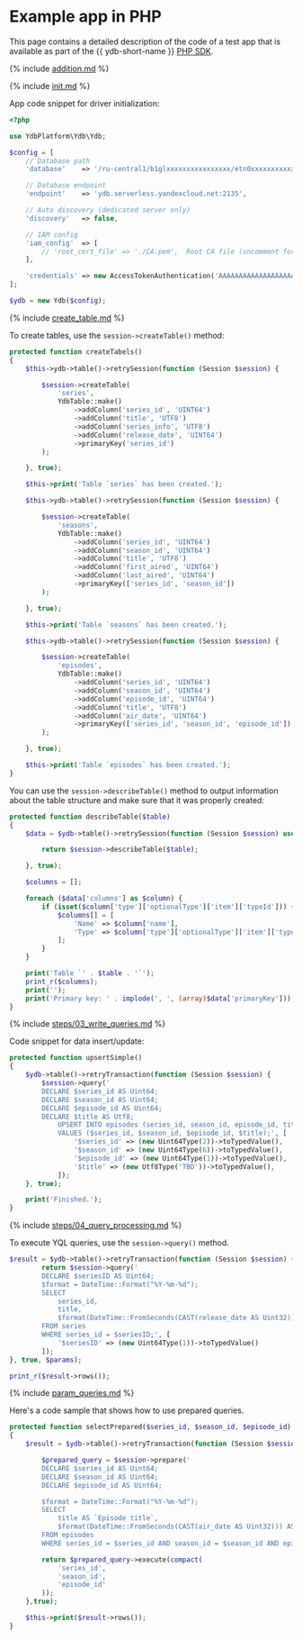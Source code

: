 # Example app in PHP

This page contains a detailed description of the code of a test app that is available as part of the {{ ydb-short-name }} [PHP SDK](https://github.com/yandex-cloud/ydb-php-sdk).

{% include [addition.md](auxilary/addition.md) %}

{% include [init.md](steps/01_init.md) %}

App code snippet for driver initialization:

```php
<?php

use YdbPlatform\Ydb\Ydb;

$config = [
    // Database path
    'database'    => '/ru-central1/b1glxxxxxxxxxxxxxxxx/etn0xxxxxxxxxxxxxxxx',

    // Database endpoint
    'endpoint'    => 'ydb.serverless.yandexcloud.net:2135',

    // Auto discovery (dedicated server only)
    'discovery'   => false,

    // IAM config
    'iam_config'  => [
        // 'root_cert_file' => './CA.pem',  Root CA file (uncomment for dedicated server only)
    ],

    'credentials' => new AccessTokenAuthentication('AAAAAAAAAAAAAAAAAAAAAAAAAAAAAAAAAAAAAAA') // use from reference/ydb-sdk/auth
];

$ydb = new Ydb($config);
```

{% include [create_table.md](steps/02_create_table.md) %}

To create tables, use the `session->createTable()` method:

```php
protected function createTabels()
{
    $this->ydb->table()->retrySession(function (Session $session) {

        $session->createTable(
            'series',
            YdbTable::make()
                ->addColumn('series_id', 'UINT64')
                ->addColumn('title', 'UTF8')
                ->addColumn('series_info', 'UTF8')
                ->addColumn('release_date', 'UINT64')
                ->primaryKey('series_id')
        );

    }, true);

    $this->print('Table `series` has been created.');

    $this->ydb->table()->retrySession(function (Session $session) {

        $session->createTable(
            'seasons',
            YdbTable::make()
                ->addColumn('series_id', 'UINT64')
                ->addColumn('season_id', 'UINT64')
                ->addColumn('title', 'UTF8')
                ->addColumn('first_aired', 'UINT64')
                ->addColumn('last_aired', 'UINT64')
                ->primaryKey(['series_id', 'season_id'])
        );

    }, true);

    $this->print('Table `seasons` has been created.');

    $this->ydb->table()->retrySession(function (Session $session) {

        $session->createTable(
            'episodes',
            YdbTable::make()
                ->addColumn('series_id', 'UINT64')
                ->addColumn('season_id', 'UINT64')
                ->addColumn('episode_id', 'UINT64')
                ->addColumn('title', 'UTF8')
                ->addColumn('air_date', 'UINT64')
                ->primaryKey(['series_id', 'season_id', 'episode_id'])
        );

    }, true);

    $this->print('Table `episodes` has been created.');
}
```

You can use the `session->describeTable()` method to output information about the table structure and make sure that it was properly created:

```php
protected function describeTable($table)
{
    $data = $ydb->table()->retrySession(function (Session $session) use ($table) {

        return $session->describeTable($table);

    }, true);

    $columns = [];

    foreach ($data['columns'] as $column) {
        if (isset($column['type']['optionalType']['item']['typeId'])) {
            $columns[] = [
                'Name' => $column['name'],
                'Type' => $column['type']['optionalType']['item']['typeId'],
            ];
        }
    }

    print('Table `' . $table . '`');
    print_r($columns);
    print('');
    print('Primary key: ' . implode(', ', (array)$data['primaryKey']));
}
```

{% include [steps/03_write_queries.md](steps/03_write_queries.md) %}

Code snippet for data insert/update:

```php
protected function upsertSimple()
{
    $ydb->table()->retryTransaction(function (Session $session) {
        $session->query('
        DECLARE $series_id AS Uint64;
        DECLARE $season_id AS Uint64;
        DECLARE $episode_id AS Uint64;
        DECLARE $title AS Utf8;
            UPSERT INTO episodes (series_id, season_id, episode_id, title)
            VALUES ($series_id, $season_id, $episode_id, $title);', [
                '$series_id' => (new Uint64Type(2))->toTypedValue(),
                '$season_id' => (new Uint64Type(6))->toTypedValue(),
                '$episode_id' => (new Uint64Type(1))->toTypedValue(),
                '$title' => (new Utf8Type('TBD'))->toTypedValue(),
            ]);
    }, true);

    print('Finished.');
}
```

{% include [steps/04_query_processing.md](steps/04_query_processing.md) %}

To execute YQL queries, use the `session->query()` method.

```php
$result = $ydb->table()->retryTransaction(function (Session $session) {
        return $session->query('
        DECLARE $seriesID AS Uint64;
        $format = DateTime::Format("%Y-%m-%d");
        SELECT
            series_id,
            title,
            $format(DateTime::FromSeconds(CAST(release_date AS Uint32))) AS release_date
        FROM series
        WHERE series_id = $seriesID;', [
            '$seriesID' => (new Uint64Type(1))->toTypedValue()
        ]);
}, true, $params);

print_r($result->rows());
```

{% include [param_queries.md](../_includes/steps/06_param_queries.md) %}

Here's a code sample that shows how to use prepared queries.

```php
protected function selectPrepared($series_id, $season_id, $episode_id)
{
    $result = $ydb->table()->retryTransaction(function (Session $session) use ($series_id, $season_id, $episode_id) {

        $prepared_query = $session->prepare('
        DECLARE $series_id AS Uint64;
        DECLARE $season_id AS Uint64;
        DECLARE $episode_id AS Uint64;

        $format = DateTime::Format("%Y-%m-%d");
        SELECT
            title AS `Episode title`,
            $format(DateTime::FromSeconds(CAST(air_date AS Uint32))) AS `Air date`
        FROM episodes
        WHERE series_id = $series_id AND season_id = $season_id AND episode_id = $episode_id;');

        return $prepared_query->execute(compact(
            'series_id',
            'season_id',
            'episode_id'
        ));
    },true);

    $this->print($result->rows());
}
```